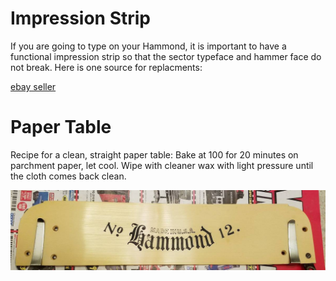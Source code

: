 <!-- TITLE: Hammond -->
<!-- SUBTITLE: A quick summary of Hammond -->

# Impression Strip
If you are going to type on your Hammond, it is important to have a functional impression strip so that the sector typeface and hammer face do not break. Here is one source for replacments:

[ebay seller](http://r.ebay.com/ki4hUw)
# Paper Table
Recipe for a clean, straight paper table: Bake at 100 for 20 minutes on parchment paper, let cool. Wipe with cleaner wax with light pressure until the cloth comes back clean.

![Hammond Paper Table](/uploads/hammond/hammond-paper-table.jpg "Hammond Paper Table")